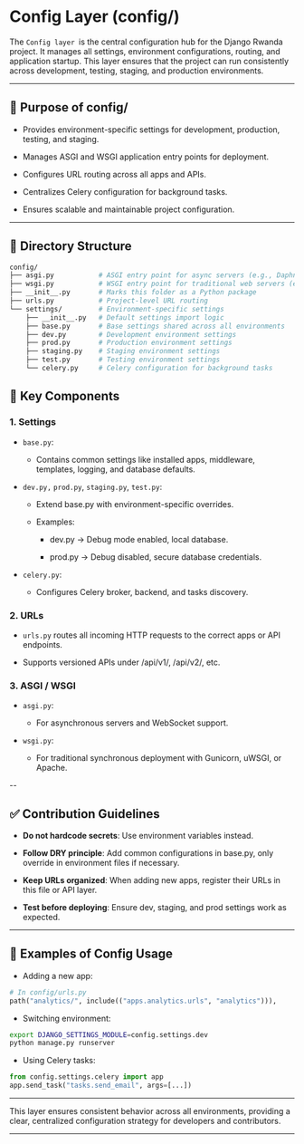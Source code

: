 # Config Layer (config/)

The `Config layer `is the central configuration hub for the Django Rwanda project. It manages all settings, environment configurations, routing, and application startup. This layer ensures that the project can run consistently across development, testing, staging, and production environments.

---

## 📌 Purpose of config/

- Provides environment-specific settings for development, production, testing, and staging.

- Manages ASGI and WSGI application entry points for deployment.

- Configures URL routing across all apps and APIs.

- Centralizes Celery configuration for background tasks.

- Ensures scalable and maintainable project configuration.

---

## 📂 Directory Structure

```bash
config/
├── asgi.py           # ASGI entry point for async servers (e.g., Daphne, Uvicorn)
├── wsgi.py           # WSGI entry point for traditional web servers (e.g., Gunicorn)
├── __init__.py       # Marks this folder as a Python package
├── urls.py           # Project-level URL routing
└── settings/         # Environment-specific settings
    ├── __init__.py   # Default settings import logic
    ├── base.py       # Base settings shared across all environments
    ├── dev.py        # Development environment settings
    ├── prod.py       # Production environment settings
    ├── staging.py    # Staging environment settings
    ├── test.py       # Testing environment settings
    └── celery.py     # Celery configuration for background tasks
```

## 🔑 Key Components

### 1. Settings

- `base.py`:

    - Contains common settings like installed apps, middleware, templates, logging, and database defaults.

- `dev.py,` `prod.py`, `staging.py`, `test.py`:

    - Extend base.py with environment-specific overrides.

    - Examples:

        - dev.py → Debug mode enabled, local database.

        - prod.py → Debug disabled, secure database credentials.

- `celery.py`:

    - Configures Celery broker, backend, and tasks discovery.

### 2. URLs

- `urls.py` routes all incoming HTTP requests to the correct apps or API endpoints.

- Supports versioned APIs under /api/v1/, /api/v2/, etc.

### 3. ASGI / WSGI

- `asgi.py`:

    - For asynchronous servers and WebSocket support.

- `wsgi.py`:

    - For traditional synchronous deployment with Gunicorn, uWSGI, or Apache.

--

## ✅ Contribution Guidelines

- **Do not hardcode secrets**: Use environment variables instead.

- **Follow DRY principle**: Add common configurations in base.py, only override in environment files if necessary.

- **Keep URLs organized**: When adding new apps, register their URLs in this file or API layer.

- **Test before deploying**: Ensure dev, staging, and prod settings work as expected.

---

## 🚀 Examples of Config Usage

- Adding a new app:

```python
# In config/urls.py
path("analytics/", include(("apps.analytics.urls", "analytics"))),
```
- Switching environment:

```bash
export DJANGO_SETTINGS_MODULE=config.settings.dev
python manage.py runserver
```
- Using Celery tasks:

```python
from config.settings.celery import app
app.send_task("tasks.send_email", args=[...])
```

---

This layer ensures consistent behavior across all environments, providing a clear, centralized configuration strategy for developers and contributors.

---


